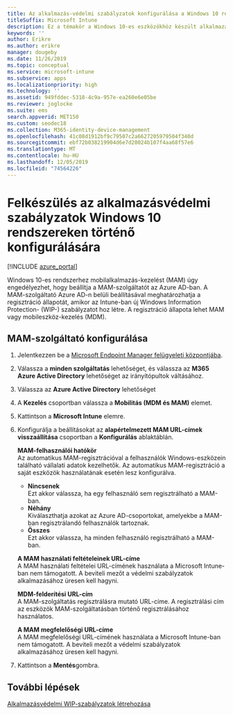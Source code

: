 ```yaml
---
title: Az alkalmazás-védelmi szabályzatok konfigurálása a Windows 10 rendszerhez
titleSuffix: Microsoft Intune
description: Ez a témakör a Windows 10-es eszközökhöz készült alkalmazás-védelmi szabályzatok (APP) konfigurálását ismerteti.
keywords: ''
author: Erikre
ms.author: erikre
manager: dougeby
ms.date: 11/26/2019
ms.topic: conceptual
ms.service: microsoft-intune
ms.subservice: apps
ms.localizationpriority: high
ms.technology: ''
ms.assetid: 949fddec-5318-4c9a-957e-ea260e6e05be
ms.reviewer: joglocke
ms.suite: ems
search.appverid: MET150
ms.custom: seodec18
ms.collection: M365-identity-device-management
ms.openlocfilehash: 41c08d1912bf9c79507c2a6627205979504f340d
ms.sourcegitcommit: ebf72b038219904d6e7d20024b107f4aa68f57e6
ms.translationtype: MT
ms.contentlocale: hu-HU
ms.lasthandoff: 12/05/2019
ms.locfileid: "74564226"
---
```

# <a name="get-ready-to-configure-app-protection-policies-for-windows-10"></a>Felkészülés az alkalmazásvédelmi szabályzatok Windows 10 rendszereken történő konfigurálására 

[!INCLUDE [azure_portal](../includes/azure_portal.md)]

Windows 10-es rendszerhez mobilalkalmazás-kezelést (MAM) úgy engedélyezhet, hogy beállítja a MAM-szolgáltatót az Azure AD-ban. A MAM-szolgáltató Azure AD-n belüli beállításával meghatározhatja a regisztráció állapotát, amikor az Intune-ban új Windows Information Protection- (WIP-) szabályzatot hoz létre. A regisztráció állapota lehet MAM vagy mobileszköz-kezelés (MDM).

## <a name="to-configure-the-mam-provider"></a>MAM-szolgáltató konfigurálása

1. Jelentkezzen be a [Microsoft Endpoint Manager felügyeleti központjába](https://go.microsoft.com/fwlink/?linkid=2109431).
2. Válassza a **minden szolgáltatás** lehetőséget, és válassza az **M365 Azure Active Directory** lehetőséget az irányítópultok váltásához.
3. Válassza az **Azure Active Directory** lehetőséget
4. A **Kezelés** csoportban válassza a **Mobilitás (MDM és MAM)** elemet.
5. Kattintson a **Microsoft Intune** elemre.
6. Konfigurálja a beállításokat az **alapértelmezett MAM URL-címek visszaállítása** csoportban a **Konfigurálás** ablaktáblán.

   **MAM-felhasználói hatókör**  
   Az automatikus MAM-regisztrációval a felhasználók Windows-eszközein található vállalati adatok kezelhetők. Az automatikus MAM-regisztráció a saját eszközök használatának esetén lesz konfigurálva.<ul><li>**Nincsenek**<br>Ezt akkor válassza, ha egy felhasználó sem regisztrálható a MAM-ban.</li><li>**Néhány**<br>Kiválaszthatja azokat az Azure AD-csoportokat, amelyekbe a MAM-ban regisztrálandó felhasználók tartoznak.</li><li>**Összes**<br>Ezt akkor válassza, ha minden felhasználó regisztrálható a MAM-ban.</li></ul>

   **A MAM használati feltételeinek URL-címe**  
   A MAM használati feltételei URL-címének használata a Microsoft Intune-ban nem támogatott. A beviteli mezőt a védelmi szabályzatok alkalmazásához üresen kell hagyni.

   **MDM-felderítési URL-cím**  
   A MAM-szolgáltatás regisztrálásra mutató URL-címe. A regisztrálási cím az eszközök MAM-szolgáltatásban történő regisztrálásához használatos.

   **A MAM megfelelőségi URL-címe**  
   A MAM megfelelőségi URL-címének használata a Microsoft Intune-ban nem támogatott. A beviteli mezőt a védelmi szabályzatok alkalmazásához üresen kell hagyni. 

7. Kattintson a **Mentés**gombra.

## <a name="next-steps"></a>További lépések

[Alkalmazásvédelmi WIP-szabályzatok létrehozása](windows-information-protection-policy-create.md)
